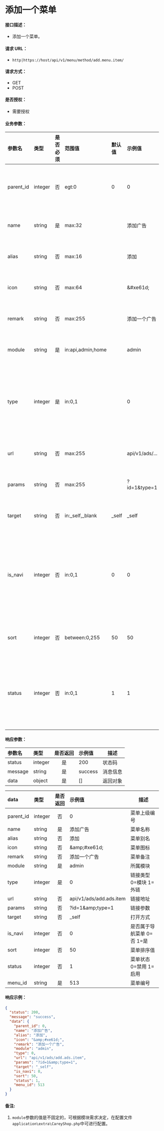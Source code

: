 # 添加一个菜单

#### 接口描述：
- 添加一个菜单。

#### 请求 URL：
- `http|https://host/api/v1/menu/method/add.menu.item/`

#### 请求方式：
- GET
- POST

#### 是否授权：
- 需要授权

#### 业务参数：
|参数名|类型|是否必须|范围值|默认值|示例值|描述|
|:----|:---|:---:|:-----|:-----|:-----|-----|
|parent_id |integer |否 |egt:0 |0 |0 |菜单上级编号 |
|name |string |是 |max:32 | |添加广告 |菜单名称 |
|alias |string |否 |max:16 | |添加 |菜单别名 |
|icon |string |否 |max:64 | |&amp;#xe61d; |菜单图标 |
|remark |string |否 |max:255 | |添加一个广告 |菜单备注 |
|module |string |是 |in:api,admin,home | |admin |所属模块 |
|type |integer |是 |in:0,1 | |0 |链接类型 0=模块 1=外链 |
|url |string |否 |max:255 | |api/v1/ads/... |链接地址 |
|params |string |否 |max:255 | |?id=1&amp;type=1 |链接参数 |
|target |string |否 |in:_self,_blank |&#95;self |&#95;self |打开方式 |
|is_navi |integer |否 |in:0,1 |0 |0 |是否属于导航菜单 0=否 1=是 |
|sort |integer |否 |between:0,255 |50 |50 |菜单排序值 |
|status |integer |否 |in:0,1 |1 |1 |菜单状态 0=禁用 1=启用 |

#### 响应参数：
|参数名|类型|是否返回|示例值|描述|
|:-----|:-----|:---:|:-----|-----|
|status |integer |是 |200 |状态码 |
|message |string |是 |success |消息信息 |
|data |object |是 |[] |返回对象 |

|data|类型|是否返回|示例值|描述|
|:-----|:-----|:---:|:-----|-----|
|parent_id |integer |否 |0 |菜单上级编号 |
|name |string |是 |添加广告 |菜单名称 |
|alias |string |否 |添加 |菜单别名 |
|icon |string |否 |&amp;amp;#xe61d; |菜单图标 |
|remark |string |否 |添加一个广告 |菜单备注 |
|module |string |是 |admin |所属模块 |
|type |integer |是 |0 |链接类型 0=模块 1=外链 |
|url |string |否 |api/v1/ads/add.ads.item |链接地址 |
|params |string |否 |?id=1&amp;amp;type=1 |链接参数 |
|target |string |否 |&#95;self |打开方式 |
|is_navi |integer |否 |0 |是否属于导航菜单 0=否 1=是 |
|sort |integer |否 |50 |菜单排序值 |
|status |integer |否 |1 |菜单状态 0=禁用 1=启用 |
|menu_id |string |是 |513 |菜单编号 |

#### 响应示例：
```json
{
  "status": 200,
  "message": "success",
  "data": {
    "parent_id": 0,
    "name": "添加广告",
    "alias": "添加",
    "icon": "&amp;#xe61d;",
    "remark": "添加一个广告",
    "module": "admin",
    "type": 0,
    "url": "api/v1/ads/add.ads.item",
    "params": "?id=1&amp;type=1",
    "target": "_self",
    "is_navi": 0,
    "sort": 50,
    "status": 1,
    "menu_id": 513
  }
}
```

#### 备注:
1. `module`参数的值是不固定的，可根据模块需求决定，在配置文件`application\extra\CareyShop.php`中可进行配置。